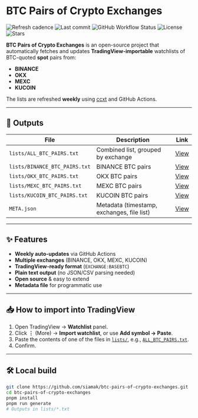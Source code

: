 # BTC Pairs of Crypto Exchanges

![Refresh cadence](https://img.shields.io/badge/refresh-weekly-brightgreen)
![Last commit](https://img.shields.io/github/last-commit/siamak/btc-pairs-of-crypto-exchanges)
![GitHub Workflow Status](https://img.shields.io/github/actions/workflow/status/siamak/btc-pairs-of-crypto-exchanges/update.yml?label=update%20workflow)
![License](https://img.shields.io/github/license/siamak/btc-pairs-of-crypto-exchanges)
![Stars](https://img.shields.io/github/stars/siamak/btc-pairs-of-crypto-exchanges?style=social)

**BTC Pairs of Crypto Exchanges** is an open-source project that automatically fetches and updates **TradingView-importable** watchlists of BTC-quoted **spot** pairs from:

-   **BINANCE**
-   **OKX**
-   **MEXC**
-   **KUCOIN**

The lists are refreshed **weekly** using [ccxt](https://github.com/ccxt/ccxt) and GitHub Actions.

---

## 📂 Outputs

| File                          | Description                                | Link                                  |
| ----------------------------- | ------------------------------------------ | ------------------------------------- |
| `lists/ALL_BTC_PAIRS.txt`     | Combined list, grouped by exchange         | [View](./lists/ALL_BTC_PAIRS.txt)     |
| `lists/BINANCE_BTC_PAIRS.txt` | BINANCE BTC pairs                          | [View](./lists/BINANCE_BTC_PAIRS.txt) |
| `lists/OKX_BTC_PAIRS.txt`     | OKX BTC pairs                              | [View](./lists/OKX_BTC_PAIRS.txt)     |
| `lists/MEXC_BTC_PAIRS.txt`    | MEXC BTC pairs                             | [View](./lists/MEXC_BTC_PAIRS.txt)    |
| `lists/KUCOIN_BTC_PAIRS.txt`  | KUCOIN BTC pairs                           | [View](./lists/KUCOIN_BTC_PAIRS.txt)  |
| `META.json`                   | Metadata (timestamp, exchanges, file list) | [View](./META.json)                   |

---

## ✨ Features

-   **Weekly auto-updates** via GitHub Actions
-   **Multiple exchanges** (BINANCE, OKX, MEXC, KUCOIN)
-   **TradingView-ready format** (`EXCHANGE:BASEBTC`)
-   **Plain text output** (no JSON/CSV parsing needed)
-   **Open source** & easy to extend
-   **Metadata file** for programmatic use

---

## 📥 How to import into TradingView

1. Open TradingView → **Watchlist** panel.
2. Click **⋮** (More) → **Import watchlist**, or use **Add symbol → Paste**.
3. Paste the contents of one of the files in [`lists/`](./lists/), e.g., [`ALL_BTC_PAIRS.txt`](./lists/ALL_BTC_PAIRS.txt).
4. Confirm.

---

## 🛠 Local build

```bash
git clone https://github.com/siamak/btc-pairs-of-crypto-exchanges.git
cd btc-pairs-of-crypto-exchanges
pnpm install
pnpm run generate
# Outputs in lists/*.txt
```
